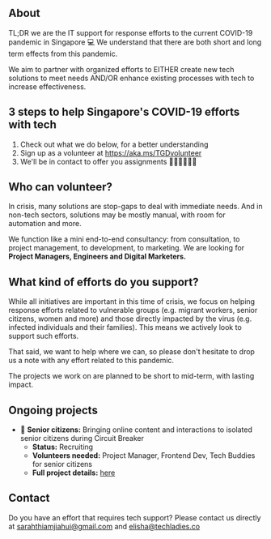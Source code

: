 ## About

TL;DR we are the IT support for response efforts to the current COVID-19 pandemic in Singapore 💻 We understand that there are both short and long term effects from this pandemic. 

We aim to partner with organized efforts to EITHER create new tech solutions to meet needs AND/OR enhance existing processes with tech to increase effectiveness. 

## 3 steps to help Singapore's COVID-19 efforts with tech

1. Check out what we do below, for a better understanding
2. Sign up as a volunteer at https://aka.ms/TGDvolunteer
3. We'll be in contact to offer you assignments 👩🏻‍💻👨🏽‍💻

## Who can volunteer?

In crisis, many solutions are stop-gaps to deal with immediate needs. And in non-tech sectors, solutions may be mostly manual, with room for automation and more. 

We function like a mini end-to-end consultancy: from consultation, to project management, to development, to marketing. We are looking for **Project Managers, Engineers and Digital Marketers.**

## What kind of efforts do you support?

While all initiatives are important in this time of crisis, we focus on helping response efforts related to vulnerable groups (e.g. migrant workers, senior citizens, women and more) and those directly impacted by the virus (e.g. infected individuals and their families). This means we actively look to support such efforts. 

That said, we want to help where we can, so please don't hesitate to drop us a note with any effort related to this pandemic.

The projects we work on are planned to be short to mid-term, with lasting impact.

## Ongoing projects

* 🧓 **Senior citizens:** Bringing online content and interactions to isolated senior citizens during Circuit Breaker
  * **Status:** Recruiting
  * **Volunteers needed:** Project Manager, Frontend Dev, Tech Buddies for senior citizens
  * **Full project details:** [here](https://github.com/truckerfling/TheGoodDevs/projects/1)
  
## Contact

Do you have an effort that requires tech support? Please contact us directly at sarahthiamjiahui@gmail.com and elisha@techladies.co 
